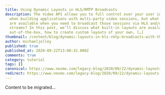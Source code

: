 ```yaml
---
title: Using Dynamic Layouts in HLS/RMTP Broadcasts
description: The Video API allows you to full control over your user interface
  when building applications with multi-party video sessions, but what options
  are available when you need to broadcast those sessions via HLS and/or RMTP
  streams? In this post, we’ll discuss what built-in layouts are available
  out-of-the-box, how to create custom layouts of your own, […]
thumbnail: /content/blog/dynamic-layouts-in-hls-rmtp-broadcasts-with-the-video-api-dr/Blog_Dynamic-Layouts_Video_1200x600.png
author: michaeljolley
published: true
published_at: 2020-09-22T13:00:32.000Z
comments: true
category: tutorial
tags: []
canonical: https://www.nexmo.com/legacy-blog/2020/09/22/dynamic-layouts-in-hls-rmtp-broadcasts-with-the-video-api-dr
redirect: https://www.nexmo.com/legacy-blog/2020/09/22/dynamic-layouts-in-hls-rmtp-broadcasts-with-the-video-api-dr
---
```


Content to be migrated...
